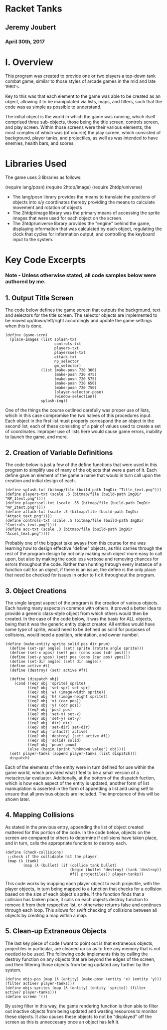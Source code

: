 # Racket Tanks

## Jeremy Joubert

### April 30th, 2017

# I. Overview

This program was created to provide one or two players a top-down tank combat game, similar to those styles of arcade games in the mid and late 1980's.

Key to this was that each element to the game was able to be created as an object, allowing it to be manipulated via lists, maps, and filters, such that the code was as simple as possible to understand.

The initial object is the world in which the game was running, which itself comprised three sub-objects, those being the title screen, controls screen, and play screen.
Within those screens were their various elements, the most complex of which was (of course) the play screen, which consisted of background, player tanks, and projectiles, as well as was intended to have enemies, health bars, and scores.

# Libraries Used

The game uses 3 libraries as follows:

(require lang/posn)
(require 2htdp/image)
(require 2htdp/universe)

- The lang/posn library provides the means to translate the positions of objects into x/y coordinates thereby providing the means to calculate movement and rotation of objects
- The 2htdp/image library was the primary means of accessing the sprite images that were used for each object on the screen.
- The 2htdp/universe library provides the "engine" behind the game, displaying information that was calculated by each object, regulating the clock that cycles for information output, and controlling the keyboard input to the system.

# Key Code Excerpts

### Note - Unless otherwise stated, all code samples below were authored by me.

## 1. Output Title Screen

The code below defines the game screen that outputs the background, text and selectors for the title screen.
The selector objects are implemented to be moved up/down/left/right accordingly and update the game settings when this is done.

```racket
(define (game-scrn)
  (place-images (list splash-txt
                      controls-txt
                      players-txt
                      playerssel-txt
                      attack-txt
                      np_selector
                      gm_selector)
                (list (make-posn 720 300)
                      (make-posn 720 475)
                      (make-posn 720 575)
                      (make-posn 720 650)
                      (make-posn 720 750)
                      (player-selector-posn)
                      (window-selection))
                splash-img))
```
One of the things the course outlined carefully was proper use of lists, which in this case compromise the two halves of this procedures input. Each object in the first list must properly correspond the an object in the second list, each of these consisting of a pair of values used to create a set of coordinates. Improper use of lists here would cause game errors, inability to launch the game, and more.

## 2. Creation of Variable Definitions

The code below is just a few of the define functions that were used in this program to simplify use of many of the objects that were a part of it. Each define gave an element of the game a name that would in turn call upon the creation and initial design of each.

```racket
(define splash-txt (bitmap/file (build-path ImgDir "Title_text.png")))
(define players-txt (scale .5 (bitmap/file (build-path ImgDir "NP_1text.png"))))
(define playerssel-txt (scale .35 (bitmap/file (build-path ImgDir "NP_2text.png"))))
(define attack-txt (scale .5 (bitmap/file (build-path ImgDir "Attack_text.png"))))
(define controls-txt (scale .5 (bitmap/file (build-path ImgDir "Controls_text.png"))))
(define acc-txt (scale .3 (bitmap/file (build-path ImgDir "Accel_text.png"))))
```

Probably one of the biggest take aways from this course for me was learning how to design effective "define" objects, as this carries through the rest of the program design by not only making each object more easy to call upon, but also by making the code less verbose and removing chances for errors throughout the code. Rather than hunting through every instance of a function call for an object, if there is an issue, the define is the only place that need be checked for issues in order to fix it throughout the program.

## 3. Object Creations

The single largest aspect of the program is the creation of various objects. Each having many aspects in common with others, it proved a better idea to provide a generic class-style object from which others would then be created. In the case of the code below, it was the basis for ALL objects, being that it was the generic entity object creator. All entities would have some type of sprite, would need to be defined as solid for purposes of collisions, would need a position, orientation, and owner number.

```racket
(define (make-entity sprite solid pos dir pnum)
  (define (set-spr angle) (set! sprite (rotate angle sprite)))
  (define (set-x xpos) (set! pos (cons xpos (cdr pos))))
  (define (set-y ypos) (set! pos (cons (car pos) ypos)))
  (define (set-dir angle) (set! dir angle))
  (define active #t)
  (define (destroy) (set! active #f))
  
  (define (dispatch obj)
    (cond ((eq? obj 'sprite) sprite)
          ((eq? obj 'set-spr) set-spr)
          ((eq? obj 'w) (image-width sprite))
          ((eq? obj 'h) (image-height sprite))
          ((eq? obj 'x) (car pos))
          ((eq? obj 'y) (cdr pos))
          ((eq? obj 'pos) pos)
          ((eq? obj 'set-x) set-x)
          ((eq? obj 'set-y) set-y)
          ((eq? obj 'dir) dir)
          ((eq? obj 'set-dir) set-dir)
          ((eq? obj 'intact?) active)
          ((eq? obj 'destroy) (set! active #f))
          ((eq? obj 'solid) solid)
          ((eq? obj 'pnum) pnum)
          (else (begin (print "Unknown value") obj))))
  (set! player-tanks (append player-tanks (list dispatch)))  
  dispatch)
  ```
  
  Each of the elements of the entity were in turn defined for use within the game world, which provided what I feel to be a small version of a metacircular evaluator. Additonally, at the bottom of the dispatch fuction, which is how each aspect of the entity is updated, another form of list maniuplation is asserted in the form of appending a list and using set! to ensure that all previous objects are included. The improtance of this will be shown later.
  
  ## 4. Mapping Collisions
  
  As stated in the previous entry, appending the list of object created mattered for this portion of the code. In the code below, objects on the screen are compared to others to determine if collisions have taken place, and in turn, calls the appropriate functions to destroy each.
  
 ```racket
 (define (check-collisions)
  ;;check if the collidable hit the player
  (map (λ (tank)
         (map (λ (bullet) (if (collide tank bullet)
                              (begin (bullet 'destroy) (tank 'destroy))
                              #f)) projectiles)) player-tanks))
```
This code works by mapping each player object to each projectile, with the player objects, in turn being mapped to a function that checks for a collision based on the size of each object's sprite. If the function finds that a collision has tanken place, it calls on each objects destroy function to remove it from their respective list, or otherwise returns false and continues through each loop. This allows for swift checking of collisions between all objects by creating a map within a map.

## 5. Clean-up Extraneous Objects

The last key piece of code I want to point out is that extraneous objects, projectiles in particular, are cleaned up so as to free any memory that is not needed to be used. The following code implements this by calling the destroy function on any objects that are beyond the edges of the screen, and then filtering those objects from being updated any further by the system.

```racket
(define objs-pos (map (λ (entity) (make-posn (entity 'x) (entity 'y))) (filter active? player-tanks)))
(define objs-sprites (map (λ (entity) (entity 'sprite)) (filter active? player-tanks)))
(define screen '())
```

By using filter in this way, the game rendering function is then able to filter out inactive objects from being updated and wasting resources to monitor these objects. It also causes these objects to not be "displayed" off the screen as this is unneccesary once an object has left it.